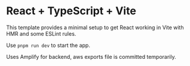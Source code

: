 # React + TypeScript + Vite

This template provides a minimal setup to get React working in Vite with HMR and some ESLint rules.

Use `pnpm run dev` to start the app.

Uses Amplify for backend, aws exports file is committed temporarily.
